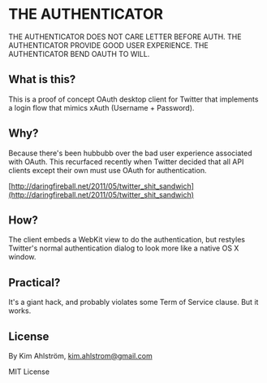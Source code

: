 THE AUTHENTICATOR
===================

THE AUTHENTICATOR DOES NOT CARE LETTER BEFORE AUTH. THE AUTHENTICATOR PROVIDE GOOD USER EXPERIENCE. THE AUTHENTICATOR BEND OAUTH TO WILL.

What is this?
-------------

This is a proof of concept OAuth desktop client for Twitter that implements a login flow that mimics xAuth (Username + Password).

Why?
----

Because there's been hubbubb over the bad user experience associated with OAuth. This recurfaced recently when Twitter decided that all API clients except their own must use OAuth for authentication.

[http://daringfireball.net/2011/05/twitter_shit_sandwich](http://daringfireball.net/2011/05/twitter_shit_sandwich)

How?
----

The client embeds a WebKit view to do the authentication, but restyles Twitter's normal authentication dialog to look more like a native OS X window.

Practical?
----------

It's a giant hack, and probably violates some Term of Service clause. But it works.

License
-------

By Kim Ahlström, kim.ahlstrom@gmail.com

MIT License